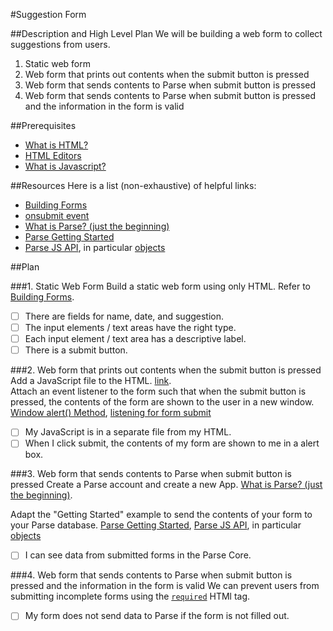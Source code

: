 #Suggestion Form

##Description and High Level Plan
We will be building a web form to collect suggestions from users.

1. Static web form
1. Web form that prints out contents when the submit button is pressed
1. Web form that sends contents to Parse when submit button is pressed
1. Web form that sends contents to Parse when submit button is pressed and the information in the form is valid

##Prerequisites
- [What is HTML?](http://www.w3schools.com/html/html_intro.asp)
- [HTML Editors](http://www.w3schools.com/html/html_editors.asp)
- [What is Javascript?](http://www.w3schools.com/js/js_intro.asp)

##Resources
Here is a list (non-exhaustive) of helpful links:
- [Building Forms](http://learn.shayhowe.com/html-css/building-forms/)
- [onsubmit event](http://www.w3schools.com/jsref/event_onsubmit.asp)
- [What is Parse? (just the beginning)](http://www.devfright.com/parse-com/)
- [Parse Getting Started](https://parse.com/apps/quickstart#parse_data/web/existing)
- [Parse JS API](https://parse.com/docs/js/api/index.html), in particular [objects](https://parse.com/docs/js/api/classes/Parse.Object.html)

##Plan

###1. Static Web Form
Build a static web form using only HTML. Refer to [Building Forms](http://learn.shayhowe.com/html-css/building-forms/).

- [ ] There are fields for name, date, and suggestion.
- [ ] The input elements / text areas have the right type.
- [ ] Each input element / text area has a descriptive label.
- [ ] There is a submit button.

###2. Web form that prints out contents when the submit button is pressed
Add a JavaScript file to the HTML. [link](http://www.w3schools.com/js/js_whereto.asp).  
Attach an event listener to the form such that when the submit button is pressed, the contents of the form are shown to the user in a new window. [Window alert() Method](http://www.w3schools.com/jsref/met_win_alert.asp), [listening for form submit](http://www.w3schools.com/jsref/event_onsubmit.asp) 

- [ ] My JavaScript is in a separate file from my HTML.
- [ ] When I click submit, the contents of my form are shown to me in a alert box.

###3. Web form that sends contents to Parse when submit button is pressed
Create a Parse account and create a new App. [What is Parse? (just the beginning)](http://www.devfright.com/parse-com/).

Adapt the "Getting Started" example to send the contents of your form to your Parse database. [Parse Getting Started](https://parse.com/apps/quickstart#parse_data/web/existing), [Parse JS API](https://parse.com/docs/js/api/index.html), in particular [objects](https://parse.com/docs/js/api/classes/Parse.Object.html)

- [ ] I can see data from submitted forms in the Parse Core.

###4. Web form that sends contents to Parse when submit button is pressed and the information in the form is valid
We can prevent users from submitting incomplete forms using the [`required`](http://www.w3schools.com/tags/att_input_required.asp) HTMl tag.

- [ ] My form does not send data to Parse if the form is not filled out.






